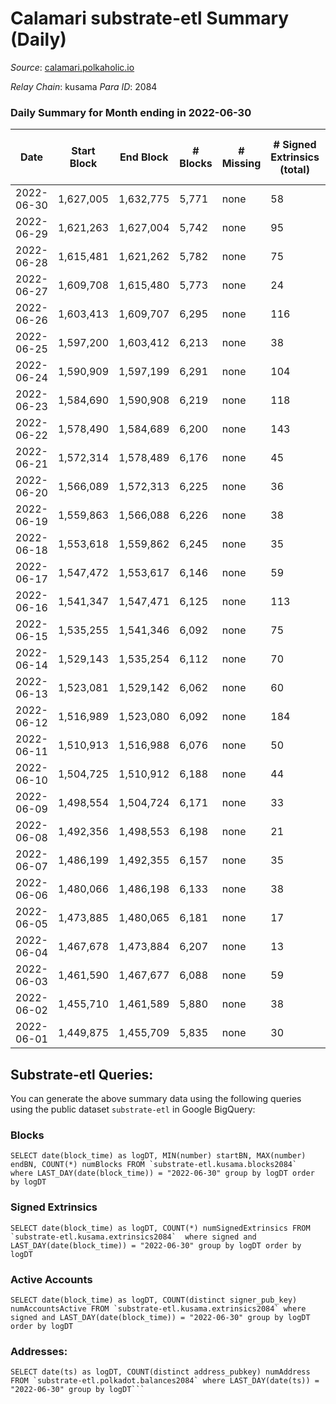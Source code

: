 # Calamari substrate-etl Summary (Daily)

_Source_: [calamari.polkaholic.io](https://calamari.polkaholic.io)

*Relay Chain*: kusama
*Para ID*: 2084



### Daily Summary for Month ending in 2022-06-30


| Date | Start Block | End Block | # Blocks | # Missing | # Signed Extrinsics (total) | # Active Accounts | # Addresses with Balances | # Events | # Transfers | # XCM Transfers In | # XCM Transfers Out |
| ---- | ----------- | --------- | -------- | --------- | --------------------------- | ----------------- | ------------------------- | -------- | ----------- | ------------------ | ------------------- |
| 2022-06-30 | 1,627,005 | 1,632,775 | 5,771 | none  | 58 | 39 | 23,393 | 11,911 | 33 ($11,994.36) |   |   |
| 2022-06-29 | 1,621,263 | 1,627,004 | 5,742 | none  | 95 | 59 | 23,387 | 12,086 | 64 ($35,992.07) | 2 ($17.53) |   |
| 2022-06-28 | 1,615,481 | 1,621,262 | 5,782 | none  | 75 | 51 | 23,381 | 12,026 | 43 ($20,439.48) |   |   |
| 2022-06-27 | 1,609,708 | 1,615,480 | 5,773 | none  | 24 | 21 | 23,375 | 11,695 | 13 ($2,040.04) |   |   |
| 2022-06-26 | 1,603,413 | 1,609,707 | 6,295 | none  | 116 | 72 | 23,374 | 13,324 | 67 ($20,000.86) | 2 ($17.32) |   |
| 2022-06-25 | 1,597,200 | 1,603,412 | 6,213 | none  | 38 | 28 | 23,368 | 12,677 | 25 ($27,626.79) |   |   |
| 2022-06-24 | 1,590,909 | 1,597,199 | 6,291 | none  | 104 | 66 | 23,360 | 13,222 | 59 ($123,338.91) |   |   |
| 2022-06-23 | 1,584,690 | 1,590,908 | 6,219 | none  | 118 | 76 | 23,353 | 13,164 | 67 ($24,810.69) |   |   |
| 2022-06-22 | 1,578,490 | 1,584,689 | 6,200 | none  | 143 | 88 | 23,348 | 13,267 | 83 ($63,191.71) |   |   |
| 2022-06-21 | 1,572,314 | 1,578,489 | 6,176 | none  | 45 | 29 | 23,344 | 12,636 | 13 ($128,257.43) | 4 (-) |   |
| 2022-06-20 | 1,566,089 | 1,572,313 | 6,225 | none  | 36 | 24 | 23,342 | 12,677 | 17 ($6,648.38) |   |   |
| 2022-06-19 | 1,559,863 | 1,566,088 | 6,226 | none  | 38 | 27 | 23,338 | 12,687 | 23 ($16,088.93) |   |   |
| 2022-06-18 | 1,553,618 | 1,559,862 | 6,245 | none  | 35 | 25 | 23,335 | 12,715 | 23 ($13,768.25) |   |   |
| 2022-06-17 | 1,547,472 | 1,553,617 | 6,146 | none  | 59 | 43 | 23,332 | 12,671 | 45 ($8,113.05) |   |   |
| 2022-06-16 | 1,541,347 | 1,547,471 | 6,125 | none  | 113 | 53 | 23,320 | 12,960 | 95 ($177,905.97) |   |   |
| 2022-06-15 | 1,535,255 | 1,541,346 | 6,092 | none  | 75 | 39 | 23,303 | 12,656 | 56 ($66,972.67) | 1 ($0.69) |   |
| 2022-06-14 | 1,529,143 | 1,535,254 | 6,112 | none  | 70 | 40 | 23,297 | 12,675 | 52 ($116,993.91) |   |   |
| 2022-06-13 | 1,523,081 | 1,529,142 | 6,062 | none  | 60 | 33 | 23,282 | 12,506 | 45 ($909,210.79) |   |   |
| 2022-06-12 | 1,516,989 | 1,523,080 | 6,092 | none  | 184 | 107 | 23,275 | 13,342 | 128 ($164,062.36) |   |   |
| 2022-06-11 | 1,510,913 | 1,516,988 | 6,076 | none  | 50 | 28 | 23,252 | 12,485 | 25 ($29,809.73) |   |   |
| 2022-06-10 | 1,504,725 | 1,510,912 | 6,188 | none  | 44 | 22 | 23,243 | 12,665 | 17 ($12,066.55) | 2 ($7.50) |   |
| 2022-06-09 | 1,498,554 | 1,504,724 | 6,171 | none  | 33 | 23 | 23,237 | 12,552 | 18 ($1,237.95) |   |   |
| 2022-06-08 | 1,492,356 | 1,498,553 | 6,198 | none  | 21 | 12 | 23,232 | 12,533 | 12 ($4,585.83) |   |   |
| 2022-06-07 | 1,486,199 | 1,492,355 | 6,157 | none  | 35 | 23 | 23,229 | 12,581 | 12 ($2,931.64) | 4 ($2.18) |   |
| 2022-06-06 | 1,480,066 | 1,486,198 | 6,133 | none  | 38 | 23 | 23,226 | 12,520 | 18 ($10,204.27) | 2 ($0.05) |   |
| 2022-06-05 | 1,473,885 | 1,480,065 | 6,181 | none  | 17 | 15 | 23,222 | 12,475 | 11 ($4,578.17) |   |   |
| 2022-06-04 | 1,467,678 | 1,473,884 | 6,207 | none  | 13 | 12 | 23,220 | 12,500 | 6 ($324.50) |   |   |
| 2022-06-03 | 1,461,590 | 1,467,677 | 6,088 | none  | 59 | 34 | 23,219 | 12,555 | 40 ($141,674.64) |   |   |
| 2022-06-02 | 1,455,710 | 1,461,589 | 5,880 | none  | 38 | 27 | 23,211 | 11,993 | 17 ($4,143.46) |   |   |
| 2022-06-01 | 1,449,875 | 1,455,709 | 5,835 | none  | 30 | 19 | 23,210 | 11,878 | 18 ($8,894.04) | 2 ($0.002) |   |

## Substrate-etl Queries:
You can generate the above summary data using the following queries using the public dataset `substrate-etl` in Google BigQuery:


### Blocks
```
SELECT date(block_time) as logDT, MIN(number) startBN, MAX(number) endBN, COUNT(*) numBlocks FROM `substrate-etl.kusama.blocks2084`  where LAST_DAY(date(block_time)) = "2022-06-30" group by logDT order by logDT
```


### Signed Extrinsics
```
SELECT date(block_time) as logDT, COUNT(*) numSignedExtrinsics FROM `substrate-etl.kusama.extrinsics2084`  where signed and LAST_DAY(date(block_time)) = "2022-06-30" group by logDT order by logDT
```


### Active Accounts
```
SELECT date(block_time) as logDT, COUNT(distinct signer_pub_key) numAccountsActive FROM `substrate-etl.kusama.extrinsics2084` where signed and LAST_DAY(date(block_time)) = "2022-06-30" group by logDT order by logDT
```


### Addresses:
```
SELECT date(ts) as logDT, COUNT(distinct address_pubkey) numAddress FROM `substrate-etl.polkadot.balances2084` where LAST_DAY(date(ts)) = "2022-06-30" group by logDT```

